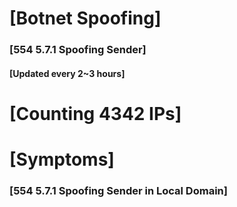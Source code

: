 # [Botnet Spoofing]
### [554 5.7.1 Spoofing Sender]
#### [Updated every 2~3 hours]

# [Counting 4342 IPs]

# [Symptoms] 
###   [554 5.7.1 Spoofing Sender in Local Domain]
